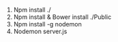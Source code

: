 1. Npm install ./
2. Npm install & Bower install ./Public
3. Npm install -g nodemon
4. Nodemon server.js
